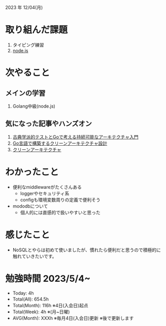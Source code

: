 2023 年 12/04(月)

# 取り組んだ課題
1. タイピング練習
2. [node.js](https://members.codewithmosh.com/courses/the-complete-node-js-course-1/)


# 次やること

## メインの学習

1. Golang中級(node.js)

## 気になった記事やハンズオン
1. [古典学派的テストとGoで考える持続可能なアーキテクチャ入門](https://zenn.dev/jy8752/books/73769005e6afa9/viewer/chapter1)
2. [Go言語で構築するクリーンアーキテクチャ設計](https://techbookfest.org/product/9a3U54LBdKDE30ewPS6Ugn?productVariantID=itEzQN5gKZX8gXMmLTEXAB)
3. [クリーンアーキテクチャ](https://nuits.jp/entry/easiest-clean-architecture-2019-09)

# わかったこと

* 便利なmiddlewareがたくさんある
  * loggerやセキュリティ系
  * configも環境変数周りの定義で便利そう
* mododbについて
  * 個人的には直感的で扱いやすいと思った

# 感じたこと

* NoSQLとやらは初めて使いましたが、慣れたら便利だと思うので積極的に触れていきたいです。

# 勉強時間 2023/5/4~

* Today: 4h
* Total(All): 654.5h　
* Total(Month): 116h ※4日(入会日)起点
* Total(Week): 4h ※(月~日曜)
* AVG(Month): XXXh ※毎月4日(入会日)更新 ※後で更新します

